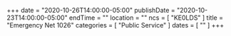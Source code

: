 +++
date = "2020-10-26T14:00:00-05:00"
publishDate = "2020-10-23T14:00:00-05:00"
endTime = ""
location = ""
ncs = [ "KE0LDS" ]
title = "Emergency Net 1026"
categories = [ "Public Service" ]
dates = [ "" ]
+++
